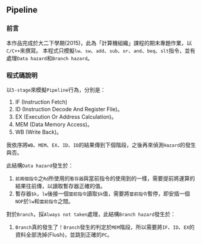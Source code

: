 ## Pipeline

### 前言
本作品完成於大二下學期(2015)，此為「計算機組織」課程的期末專題作業，以`C/C++`來撰寫。
本程式只模擬`lw`、`sw`、`add`、`sub`、`or`、`and`、`beq`、`slt`指令，並有處理`Data hazard`和`Branch hazard`。


### 程式碼說明
以`5-stage`來模擬`Pipeline`行為，分別是：
1. IF (Instruction Fetch)
2. ID (Instruction Decode And Register File)。
3. EX (Execution Or Address Calculation)。
4. MEM (Data Memory Access)。
5. WB (Write Back)。

我依序將`WB`、`MEM`、`EX`、`ID`、`ID`的結果傳到下個階段，之後再來偵測`Hazard`的發生與否。

此結構`Data hazard`發生於：
1. `前兩個指令`之`Rd`所使用的`暫存器`與當前指令的使用到的一樣，需要提前將運算的結果往前傳，以讀取暫存器正確的值。
2. 暫存器`$k`，`lw`後接一個`當前指令`讀取`$k`值，需要將`當前指令`暫停，即安插一個`NOP`於`lw`和`當前指令`之間。

對於`Branch`，採`Always not taken`處理，此結構`Branch hazard`發生於：
1. `Branch`真的發生了！`Branch`發生的判定於`MEM`階段，所以需要將`IF`、`ID`、`EX`的資料全部洗掉(Flush)，並跳到正確的`PC`。